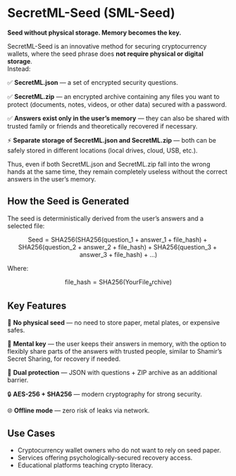 # SecretML-Seed (SML-Seed)

**Seed without physical storage. Memory becomes the key.**

SecretML-Seed is an innovative method for securing cryptocurrency wallets, where the seed phrase does **not require physical or digital storage**.  
Instead:

✅ **SecretML.json** — a set of encrypted security questions.  

✅ **SecretML.zip** — an encrypted archive containing any files you want to protect (documents, notes, videos, or other data) secured with a password.

✅ **Answers exist only in the user’s memory** — they can also be shared with trusted family or friends and theoretically recovered if necessary.

⚡ **Separate storage of SecretML.json and SecretML.zip** — both can be safely stored in different locations (local drives, cloud, USB, etc.).


Thus, even if both SecretML.json and SecretML.zip fall into the wrong hands at the same time, they remain completely useless without the correct answers in the user’s memory.


## How the Seed is Generated

The seed is deterministically derived from the user’s answers and a selected file:

$$
\mathrm{Seed} = \mathrm{SHA256}\Big(
    \mathrm{SHA256}(\mathrm{question\_1} + \mathrm{answer\_1} + \mathrm{file\_hash}) +
    \mathrm{SHA256}(\mathrm{question\_2} + \mathrm{answer\_2} + \mathrm{file\_hash}) +
    \mathrm{SHA256}(\mathrm{question\_3} + \mathrm{answer\_3} + \mathrm{file\_hash}) + \dots
\Big)
$$

Where:

$$
\mathrm{file\_hash} = \mathrm{SHA256}(\mathrm{YourFile_archive})
$$


## Key Features

📂 **No physical seed** — no need to store paper, metal plates, or expensive safes. 

🧠 **Mental key** — the user keeps their answers in memory, with the option to flexibly share parts of the answers with trusted people, similar to Shamir’s Secret Sharing, for recovery if needed.

🔑 **Dual protection** — JSON with questions + ZIP archive as an additional barrier.  

🔒 **AES-256 + SHA256** — modern cryptography for strong security.  

🌐 **Offline mode** — zero risk of leaks via network.  

## Use Cases

- Cryptocurrency wallet owners who do not want to rely on seed paper.  
- Services offering psychologically-secured recovery access.  
- Educational platforms teaching crypto literacy.
